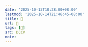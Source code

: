 ```yaml
---
date: '2025-10-13T10:28:00+08:00'
lastmod: '2025-10-14T21:46:45-08:00'
title: 􄰑
url: 􄰑
tags: [𦣴]
src: DCCV
note:
---
```

